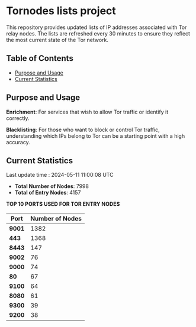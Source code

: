 # Tornodes lists project

This repository provides updated lists of IP addresses associated with Tor relay nodes. The lists are refreshed every 30 minutes to ensure they reflect the most current state of the Tor network.

## Table of Contents

- [Purpose and Usage](#purpose-and-usage)
- [Current Statistics](#current-statistics)


## Purpose and Usage

**Enrichment**: For services that wish to allow Tor traffic or identify it correctly.

**Blacklisting**: For those who want to block or control Tor traffic, understanding which IPs belong to Tor can be a starting point with a high accuracy.

## Current Statistics

Last update time : 2024-05-11 11:00:08 UTC

- **Total Number of Nodes**: 7998
- **Total of Entry Nodes**: 4157

**TOP 10 PORTS USED FOR TOR ENTRY NODES**

| **Port** | **Number of Nodes** |
|------|-----------------|
| **9001**   | 1382  |
| **443**   | 1368  |
| **8443**   | 147  |
| **9002**   | 76  |
| **9000**   | 74  |
| **80**   | 67  |
| **9100**   | 64  |
| **8080**   | 61  |
| **9300**   | 39  |
| **9200**   | 38  |

